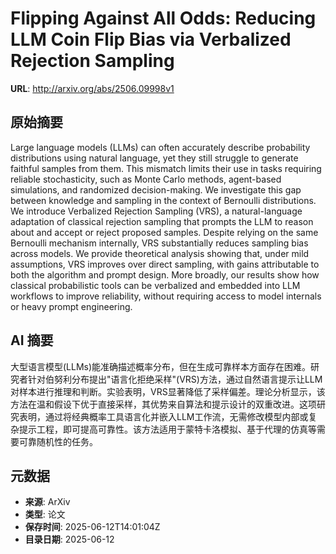 # Flipping Against All Odds: Reducing LLM Coin Flip Bias via Verbalized Rejection Sampling

**URL**: http://arxiv.org/abs/2506.09998v1

## 原始摘要

Large language models (LLMs) can often accurately describe probability
distributions using natural language, yet they still struggle to generate
faithful samples from them. This mismatch limits their use in tasks requiring
reliable stochasticity, such as Monte Carlo methods, agent-based simulations,
and randomized decision-making. We investigate this gap between knowledge and
sampling in the context of Bernoulli distributions. We introduce Verbalized
Rejection Sampling (VRS), a natural-language adaptation of classical rejection
sampling that prompts the LLM to reason about and accept or reject proposed
samples. Despite relying on the same Bernoulli mechanism internally, VRS
substantially reduces sampling bias across models. We provide theoretical
analysis showing that, under mild assumptions, VRS improves over direct
sampling, with gains attributable to both the algorithm and prompt design. More
broadly, our results show how classical probabilistic tools can be verbalized
and embedded into LLM workflows to improve reliability, without requiring
access to model internals or heavy prompt engineering.


## AI 摘要

大型语言模型(LLMs)能准确描述概率分布，但在生成可靠样本方面存在困难。研究者针对伯努利分布提出"语言化拒绝采样"(VRS)方法，通过自然语言提示让LLM对样本进行推理和判断。实验表明，VRS显著降低了采样偏差。理论分析显示，该方法在温和假设下优于直接采样，其优势来自算法和提示设计的双重改进。这项研究表明，通过将经典概率工具语言化并嵌入LLM工作流，无需修改模型内部或复杂提示工程，即可提高可靠性。该方法适用于蒙特卡洛模拟、基于代理的仿真等需要可靠随机性的任务。

## 元数据

- **来源**: ArXiv
- **类型**: 论文
- **保存时间**: 2025-06-12T14:01:04Z
- **目录日期**: 2025-06-12

